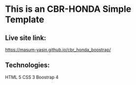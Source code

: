 # This is an CBR-HONDA Simple Template
## Live site link:
https://masum-yasin.github.io/cbr_honda_boostrap/
## Technologies:
HTML 5 
CSS 3 
Boostrap 4
